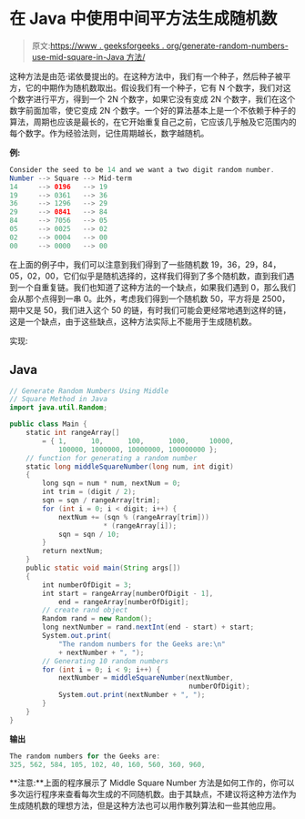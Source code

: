 # 在 Java 中使用中间平方法生成随机数

> 原文:[https://www . geeksforgeeks . org/generate-random-numbers-use-mid-square-in-Java 方法/](https://www.geeksforgeeks.org/generate-random-numbers-using-middle-square-method-in-java/)

这种方法是由范·诺依曼提出的。在这种方法中，我们有一个种子，然后种子被平方，它的中期作为随机数取出。假设我们有一个种子，它有 N 个数字，我们对这个数字进行平方，得到一个 2N 个数字，如果它没有变成 2N 个数字，我们在这个数字前面加零，使它变成 2N 个数字。一个好的算法基本上是一个不依赖于种子的算法，周期也应该是最长的，在它开始重复自己之前，它应该几乎触及它范围内的每个数字。作为经验法则，记住周期越长，数字越随机。

**例:**

```java
Consider the seed to be 14 and we want a two digit random number.
Number --> Square --> Mid-term
14     --> 0196   --> 19 
19     --> 0361   --> 36
36     --> 1296   --> 29
29     --> 0841   --> 84
84     --> 7056   --> 05
05     --> 0025   --> 02
02     --> 0004   --> 00
00     --> 0000   --> 00 
```

在上面的例子中，我们可以注意到我们得到了一些随机数 19，36，29，84，05，02，00，它们似乎是随机选择的，这样我们得到了多个随机数，直到我们遇到一个自重复链。我们也知道了这种方法的一个缺点，如果我们遇到 0，那么我们会从那个点得到一串 0。此外，考虑我们得到一个随机数 50，平方将是 2500，期中又是 50，我们进入这个 50 的链，有时我们可能会更经常地遇到这样的链，这是一个缺点，由于这些缺点，这种方法实际上不能用于生成随机数。

实现:

## Java

```java
// Generate Random Numbers Using Middle
// Square Method in Java
import java.util.Random;

public class Main {
    static int rangeArray[]
        = { 1,      10,      100,      1000,     10000,
            100000, 1000000, 10000000, 100000000 };
    // function for generating a random number
    static long middleSquareNumber(long num, int digit)
    {
        long sqn = num * num, nextNum = 0;
        int trim = (digit / 2);
        sqn = sqn / rangeArray[trim];
        for (int i = 0; i < digit; i++) {
            nextNum += (sqn % (rangeArray[trim]))
                       * (rangeArray[i]);
            sqn = sqn / 10;
        }
        return nextNum;
    }
    public static void main(String args[])
    {
        int numberOfDigit = 3;
        int start = rangeArray[numberOfDigit - 1],
            end = rangeArray[numberOfDigit];
        // create rand object
        Random rand = new Random();
        long nextNumber = rand.nextInt(end - start) + start;
        System.out.print(
            "The random numbers for the Geeks are:\n"
            + nextNumber + ", ");
        // Generating 10 random numbers
        for (int i = 0; i < 9; i++) {
            nextNumber = middleSquareNumber(nextNumber,
                                            numberOfDigit);
            System.out.print(nextNumber + ", ");
        }
    }
}
```

**输出**

```java
The random numbers for the Geeks are:
325, 562, 584, 105, 102, 40, 160, 560, 360, 960, 
```

**注意:**上面的程序展示了 Middle Square Number 方法是如何工作的，你可以多次运行程序来查看每次生成的不同随机数。由于其缺点，不建议将这种方法作为生成随机数的理想方法，但是这种方法也可以用作散列算法和一些其他应用。
